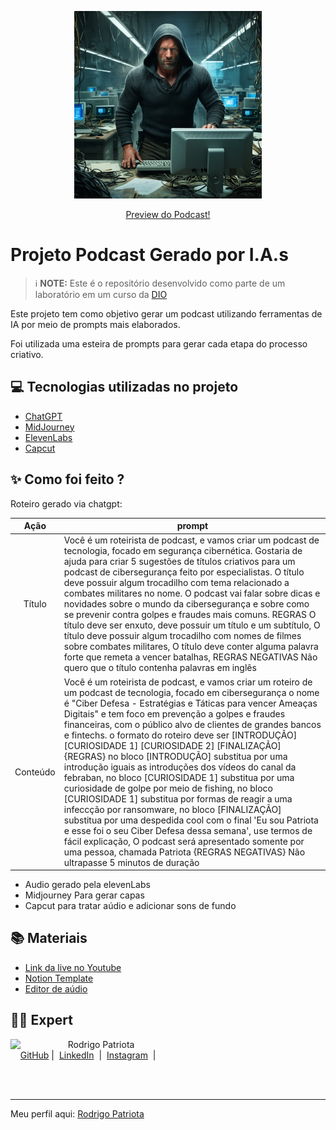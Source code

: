 <p align="center">
<img 
    src="./assets/capa.jpg"
    width="300"
/>
</p>

<p align="center">
<a href="https://github.com/rwpatriota/prompts-for-podcast-generate-by-ia/blob/main/output/podcast-ciber-defesa.mp3"> Preview do Podcast! </a>
</p>

# Projeto Podcast Gerado por I.A.s

 > ℹ️ **NOTE:** Este é o repositório desenvolvido como parte de um laboratório em um curso da [DIO](https://dio.me)

Este projeto tem como objetivo gerar um podcast utilizando ferramentas de IA por meio de prompts mais elaborados.

Foi utilizada uma esteira de prompts para gerar cada etapa do processo criativo.

## 💻 Tecnologias utilizadas no projeto

- [ChatGPT](https://chat.openai.com/) 
- [MidJourney](https://www.midjourney.com/app/)
- [ElevenLabs](https://beta.elevenlabs.io/)
- [Capcut](https://www.capcut.com/pt-br/)

## ✨ Como foi feito ?

Roteiro gerado via chatgpt:

|  Ação  | prompt                                                                                 |
| :----: | -------------------------------------------------------------------------------------- |
| Título | Você é um roteirista de podcast, e vamos criar um podcast de tecnologia, focado em segurança cibernética. Gostaria de ajuda para criar 5 sugestões de títulos criativos para um podcast de cibersegurança feito por especialistas. O título deve possuir algum trocadilho com tema relacionado a combates militares no nome. O podcast vai falar sobre dicas e novidades sobre o mundo da cibersegurança e sobre como se prevenir contra golpes e fraudes mais comuns. REGRAS O título deve ser enxuto, deve possuir um título e um subtítulo, O título deve possuir algum trocadilho com nomes de filmes sobre combates militares, O título deve conter alguma palavra forte que remeta a vencer batalhas, REGRAS NEGATIVAS Não quero que o título contenha palavras em inglês|
| Conteúdo | Você é um roteirista de podcast, e vamos criar um  roteiro de um podcast de tecnologia, focado em cibersegurança o nome é "Ciber Defesa - Estratégias e Táticas para vencer Ameaças Digitais" e tem foco em prevenção a golpes e fraudes financeiras,  com o público alvo de clientes de grandes bancos e fintechs. o formato do roteiro deve ser [INTRODUÇÃO] [CURIOSIDADE 1] [CURIOSIDADE 2] [FINALIZAÇÃO] {REGRAS} no bloco [INTRODUÇÃO] substitua por uma introdução iguais as introduções dos vídeos do canal da febraban, no bloco [CURIOSIDADE 1] substitua por uma curiosidade de golpe por meio de fishing, no bloco [CURIOSIDADE 1] substitua por formas de reagir a  uma infeccção por ransomware, no bloco [FINALIZAÇÃO] substitua por uma despedida cool com o final 'Eu sou Patriota e esse foi o seu Ciber Defesa dessa semana', use termos de fácil explicação, O podcast será apresentado somente por uma pessoa, chamada Patriota {REGRAS NEGATIVAS} Não ultrapasse 5 minutos de duração|

- Audio gerado pela elevenLabs
- Midjourney Para gerar capas
- Capcut para tratar aúdio e adicionar sons de fundo

## 📚 Materiais

- [Link da live no Youtube](https://www.youtube.com)
- [Notion Template](https://helpful-jump-17b.notion.site/PAS-Podcast-AI-Studio-210489e15d7a4a73b743bb159e45d06f?pvs=4)
- [Editor de aúdio](https://www.capcut.com/editor?from_page=landing_page&__action_from=picture_V%C3%ADdeos%20profissionais%20em%20minutos,%20n%C3%A3o%20em%20horas.)


## 👨‍💻 Expert

<p>
    <img 
      align=left 
      margin=10 
      width=80 
      src="https://avatars.githubusercontent.com/u/35613819"
    />
    <p>&nbsp&nbsp&nbspRodrigo Patriota<br>
    &nbsp&nbsp&nbsp
    <a href="https://github.com/rwpatriota">
    GitHub</a>&nbsp;|&nbsp;
    <a href="https://linkedin.com/in/rodrigo-patriota-8356a923">
    LinkedIn</a>
    &nbsp;|&nbsp;
    <a href="https://www.instagram.com/rodrigo__patriota/">
    Instagram</a>
&nbsp;|&nbsp;</p>
</p>
<br/><br/>
<p>

---

Meu perfil aqui: [Rodrigo Patriota](https://github.com/rwpatriota)
